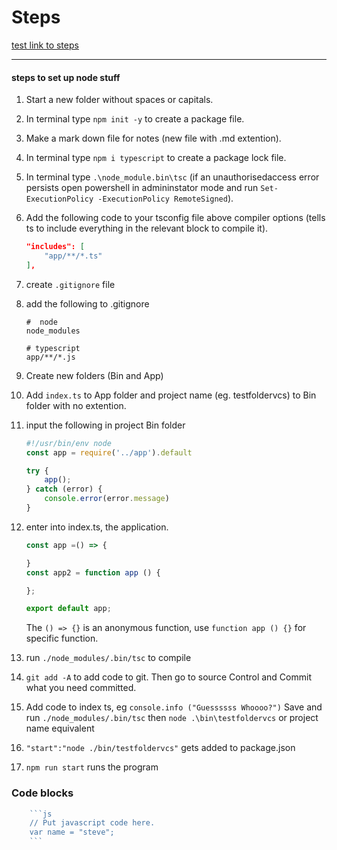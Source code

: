 # Steps

<!-- Press "crtl + /" to make comments -->
<!-- Space things out with lines for-example-type-like-this -->
<!-- Links work like this but dont preview on visual studio -->
[test link to steps](#steps) 

<hr>

#### steps to set up node stuff

1. Start a new folder without spaces or capitals.
2. In terminal type `npm init -y` to create a package file.
3. Make a mark down file for notes (new file with .md extention).
4. In terminal type `npm i typescript` to create a package lock file.
5. In terminal type `.\node_module.bin\tsc` (if an unauthorisedaccess error persists open powershell in admininstator mode and run 
`Set-ExecutionPolicy -ExecutionPolicy RemoteSigned`).
6. Add the following code to your tsconfig file above compiler options (tells ts to include everything in the relevant block to compile it).
    ````json
    "includes": [
        "app/**/*.ts"
    ],
    ````
7. create `.gitignore` file
8. add the following to .gitignore
    ```gitignore
    #  node
    node_modules

    # typescript
    app/**/*.js
    ```
9. Create new folders (Bin and App)
10. Add `index.ts` to App folder and project name (eg. testfoldervcs) to Bin folder with no extention.
11. input the following in project Bin folder
    ```js
    #!/usr/bin/env node
    const app = require('../app').default

    try {
        app();
    } catch (error) {
        console.error(error.message)
    }
    ```
12.  enter into index.ts, the application.
        ```js
        const app =() => {

        }
        const app2 = function app () {

        };

        export default app;
        ```
        The `() => {}` is an anonymous function, use `function app () {}` for specific function.


13. run `./node_modules/.bin/tsc` to compile
14. `git add -A` to add code to git. Then go to source Control and Commit what you need committed.
15. Add code to index ts, eg `console.info ("Guessssss Whoooo?")` Save and run `./node_modules/.bin/tsc` then `node .\bin\testfoldervcs` or project name equivalent
16. `"start":"node ./bin/testfoldervcs"` gets added to package.json
17. `npm run start` runs the program
### Code blocks


```js 
    ```js
    // Put javascript code here.
    var name = "steve";
    ```
```